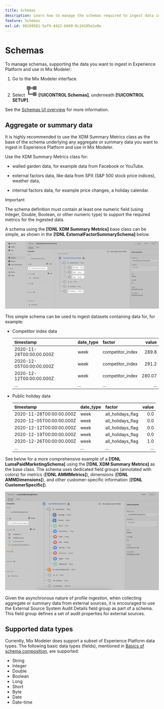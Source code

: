 ```yaml
---
title: Schemas
description: Learn how to manage the schemas required to ingest data into Mix Modeler.
feature: Schemas
exl-id: 08289581-5af9-4422-b049-8c24105e2a8e
---
```

# Schemas

To manage schemas, supporting the data you want to ingest in Experience Platform and use in Mix Modeler:

1. Go to the Mix Modeler interface.

1. Select ![Schemas](./help/assets/icons/Schemas.svg) **[!UICONTROL Schemas]**, underneath **[!UICONTROL SETUP]**. 

See the [Schemas UI overview](https://experienceleague.adobe.com/docs/experience-platform/xdm/ui/overview.html?lang=en) for more information.

## Aggregate or summary data

It is highly recommended to use the XDM Summary Metrics class as the base of the schema underlying any aggregate or summary data you want to ingest in Experience Platform and use in Mix Modeler.

Use the XDM Summary Metrics class for:

- walled garden data, for example data from Facebook or YouTube.

- external factors data, like data from SPX (S&P 500 stock price indices), weather data,

- internal factors data, for example price changes, a holiday calendar.

>[!IMPORTANT]
>
>The schema definition must contain at least one numeric field (using Integer, Double, Boolean, or other numeric type) to support the required metrics for the ingested data.

A schema using the **[!DNL XDM Summary Metrics]** base class can be simple, as shown in the **[!DNL ExternalFactorSummarySchema]** below.

![External Factors Schema](./help/assets/external-factors-schema.png)

This simple schema can be used to ingest datasets containing data for, for example:

- Competitor index data

  | timestamp | date_type | factor | value |
  |---|---|---|--:|
  | 2020-11-28T00:00:00.000Z | week | competitor_index | 289.8 |
  | 2020-12-05T00:00:00.000Z | week | competitor_index | 291.2 |
  | 2020-12-12T00:00:00.000Z | week | competitor_index | 280.07 |
  | ... | ... | ... | ... |
 
- Public holiday data

  | timestamp | date_type | factor | value |
  |---|---|---|--:|
  | 2020-11-28T00:00:00.000Z | week | all_holidays_flag | 0.0 |
  | 2020-12-05T00:00:00.000Z | week | all_holidays_flag | 0.0 |
  | 2020-12-12T00:00:00.000Z | week | all_holidays_flag | 0.0 |
  | 2020-12-19T00:00:00.000Z | week | all_holidays_flag | 0.0 |
  | 2020-12-26T00:00:00.000Z | week | all_holidays_flag | 1.0 |
  | ... | ... | ... | ... |


See below for a more comprehensive example of a **[!DNL LumaPaidMarketingSchema]** using the **[!DNL XDM Summary Metrics]** as the base class. The schema uses dedicated field groups (annotated with colors) for metrics (**[!DNL AMMMetrics]**), dimensions (**[!DNL AMMDimensions]**), and other customer-specific information (**[!DNL CustomerSpecific]**). 

![Summary Schema](./help/assets/summary-schema.png)

Given the asynchronous nature of profile ingestion, when collecting aggregate or summary data from external sources, it is encouraged to use the External Source System Audit Details field group as part of a schema. This field group defines a set of audit properties for external sources.


## Supported data types

Currently, Mix Modeler does support a subset of Experience Platform data types. The following basic data types (fields), mentioned in [Basics of schema composition](https://experienceleague.adobe.com/docs/experience-platform/xdm/schema/composition.html?lang=en#data-type), are supported:

- String
- Integer
- Double
- Boolean
- Long
- Short
- Byte
- Date
- Date-time
